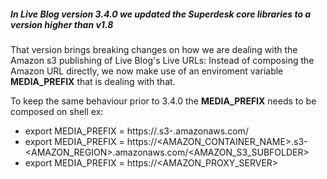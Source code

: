 ##### In Live Blog version 3.4.0 we updated the Superdesk core libraries to a version higher than v1.8
That version brings breaking changes on how we are dealing with the Amazon s3 publishing of Live Blog's Live URLs: Instead of composing the Amazon URL directly, we now make use of an enviroment variable **MEDIA_PREFIX**
that is dealing with that.

To keep the same behaviour prior to 3.4.0  the **MEDIA_PREFIX** needs to be composed on shell
ex:
* export MEDIA_PREFIX = https://<bucket>.s3-<region>.amazonaws.com/<subfolder>
* export MEDIA_PREFIX = https://<AMAZON_CONTAINER_NAME>.s3-<AMAZON_REGION>.amazonaws.com/<AMAZON_S3_SUBFOLDER>
* export MEDIA_PREFIX = https://<AMAZON_PROXY_SERVER>
